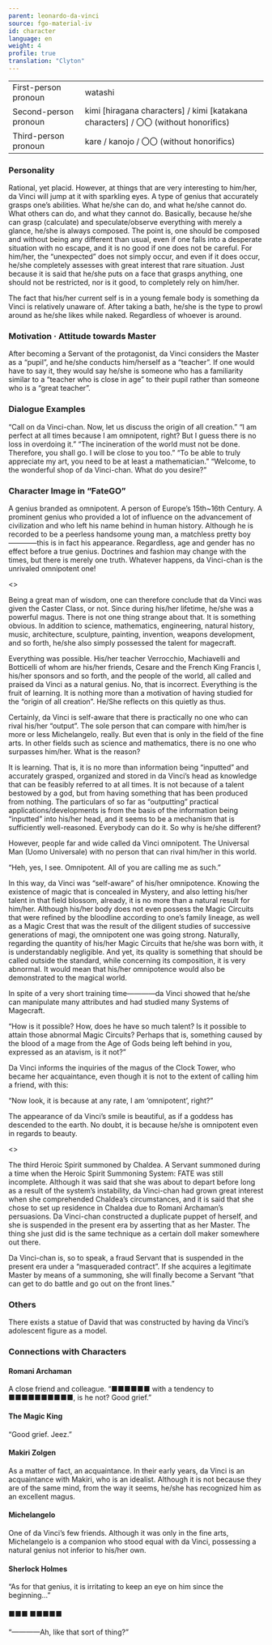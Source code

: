 ```yaml
---
parent: leonardo-da-vinci
source: fgo-material-iv
id: character
language: en
weight: 4
profile: true
translation: "Clyton"
---
```


<table>
  <tr><td>First-person pronoun</td><td>watashi</td></tr>
  <tr><td>Second-person pronoun</td><td>kimi [hiragana characters] / kimi [katakana characters] / 〇〇 (without honorifics)</td></tr>
  <tr><td>Third-person pronoun</td><td>kare / kanojo / 〇〇 (without honorifics)</td></tr>
</table>

### Personality

Rational, yet placid. However, at things that are very interesting to him/her, da Vinci will jump at it with sparkling eyes. A type of genius that accurately grasps one’s abilities. What he/she can do, and what he/she cannot do. What others can do, and what they cannot do. Basically, because he/she can grasp (calculate) and speculate/observe everything with merely a glance, he/she is always composed. The point is, one should be composed and without being any different than usual, even if one falls into a desperate situation with no escape, and it is no good if one does not be careful. For him/her, the “unexpected” does not simply occur, and even if it does occur, he/she completely assesses with great interest that rare situation. Just because it is said that he/she puts on a face that grasps anything, one should not be restricted, nor is it good, to completely rely on him/her.

The fact that his/her current self is in a young female body is something da Vinci is relatively unaware of. After taking a bath, he/she is the type to prowl around as he/she likes while naked. Regardless of whoever is around.

### Motivation · Attitude towards Master

After becoming a Servant of the protagonist, da Vinci considers the Master as a “pupil”, and he/she conducts him/herself as a “teacher”. If one would have to say it, they would say he/she is someone who has a familiarity similar to a “teacher who is close in age” to their pupil rather than someone who is a “great teacher”.

### Dialogue Examples

“Call on da Vinci-chan. Now, let us discuss the origin of all creation.”
“I am perfect at all times because I am omnipotent, right? But I guess there is no loss in overdoing it.”
“The incineration of the world must not be done. Therefore, you shall go. I will be close to you too.”
“To be able to truly appreciate my art, you need to be at least a mathematician.”
“Welcome, to the wonderful shop of da Vinci-chan. What do you desire?”

### Character Image in “FateGO”

A genius branded as omnipotent. A person of Europe’s 15th~16th Century. A prominent genius who provided a lot of influence on the advancement of civilization and who left his name behind in human history. Although he is recorded to be a peerless handsome young man, a matchless pretty boy————this is in fact his appearance. Regardless, age and gender has no effect before a true genius. Doctrines and fashion may change with the times, but there is merely one truth. Whatever happens, da Vinci-chan is the unrivaled omnipotent one!

<>

Being a great man of wisdom, one can therefore conclude that da Vinci was given the Caster Class, or not. Since during his/her lifetime, he/she was a powerful magus. There is not one thing strange about that. It is something obvious. In addition to science, mathematics, engineering, natural history, music, architecture, sculpture, painting, invention, weapons development, and so forth, he/she also simply possessed the talent for magecraft.

Everything was possible. His/her teacher Verrocchio, Machiavelli and Botticelli of whom are his/her friends, Cesare and the French King Francis I, his/her sponsors and so forth, and the people of the world, all called and praised da Vinci as a natural genius. No, that is incorrect. Everything is the fruit of learning. It is nothing more than a motivation of having studied for the “origin of all creation”. He/She reflects on this quietly as thus.

Certainly, da Vinci is self-aware that there is practically no one who can rival his/her “output”. The sole person that can compare with him/her is more or less Michelangelo, really. But even that is only in the field of the fine arts. In other fields such as science and mathematics, there is no one who surpasses him/her. What is the reason?

It is learning. That is, it is no more than information being “inputted” and accurately grasped, organized and stored in da Vinci’s head as knowledge that can be feasibly referred to at all times. It is not because of a talent bestowed by a god, but from having something that has been produced from nothing. The particulars of so far as “outputting” practical applications/developments is from the basis of the information being “inputted” into his/her head, and it seems to be a mechanism that is sufficiently well-reasoned. Everybody can do it. So why is he/she different?

However, people far and wide called da Vinci omnipotent. The Universal Man (Uomo Universale) with no person that can rival him/her in this world.

“Heh, yes, I see. Omnipotent. All of you are calling me as such.”

In this way, da Vinci was “self-aware” of his/her omnipotence. Knowing the existence of magic that is concealed in Mystery, and also letting his/her talent in that field blossom, already, it is no more than a natural result for him/her. Although his/her body does not even possess the Magic Circuits that were refined by the bloodline according to one’s family lineage, as well as a Magic Crest that was the result of the diligent studies of successive generations of magi, the omnipotent one was going strong. Naturally, regarding the quantity of his/her Magic Circuits that he/she was born with, it is understandably negligible. And yet, its quality is something that should be called outside the standard, while concerning its composition, it is very abnormal. It would mean that his/her omnipotence would also be demonstrated to the magical world.

In spite of a very short training time————da Vinci showed that he/she can manipulate many attributes and had studied many Systems of Magecraft.

“How is it possible? How, does he have so much talent? Is it possible to attain those abnormal Magic Circuits? Perhaps that is, something caused by the blood of a mage from the Age of Gods being left behind in you, expressed as an atavism, is it not?”

Da Vinci informs the inquiries of the magus of the Clock Tower, who became her acquaintance, even though it is not to the extent of calling him a friend, with this:

“Now look, it is because at any rate, I am ‘omnipotent’, right?”

The appearance of da Vinci’s smile is beautiful, as if a goddess has descended to the earth. No doubt, it is because he/she is omnipotent even in regards to beauty.

<>

The third Heroic Spirit summoned by Chaldea. A Servant summoned during a time when the Heroic Spirit Summoning System: FATE was still incomplete. Although it was said that she was about to depart before long as a result of the system’s instability, da Vinci-chan had grown great interest when she comprehended Chaldea’s circumstances, and it is said that she chose to set up residence in Chaldea due to Romani Archaman’s persuasions. Da Vinci-chan constructed a duplicate puppet of herself, and she is suspended in the present era by asserting that as her Master. The thing she just did is the same technique as a certain doll maker somewhere out there.

Da Vinci-chan is, so to speak, a fraud Servant that is suspended in the present era under a “masqueraded contract”. If she acquires a legitimate Master by means of a summoning, she will finally become a Servant “that can get to do battle and go out on the front lines.”

### Others

There exists a statue of David that was constructed by having da Vinci’s adolescent figure as a model.

### Connections with Characters

#### Romani Archaman

A close friend and colleague.
“■■■■■■ with a tendency to ■■■■■■■■■■, is he not? Good grief.”

#### The Magic King

“Good grief. Jeez.”

#### Makiri Zolgen

As a matter of fact, an acquaintance. In their early years, da Vinci is an acquaintance with Makiri, who is an idealist. Although it is not because they are of the same mind, from the way it seems, he/she has recognized him as an excellent magus.

#### Michelangelo

One of da Vinci’s few friends. Although it was only in the fine arts, Michelangelo is a companion who stood equal with da Vinci, possessing a natural genius not inferior to his/her own.

#### Sherlock Holmes

“As for that genius, it is irritating to keep an eye on him since the beginning…”

#### ■■■ ■■■■■

“————Ah, like that sort of thing?”

